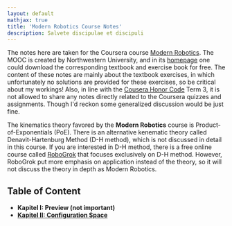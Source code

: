```yaml
---
layout: default
mathjax: true
title: 'Modern Robotics Course Notes'
description: Salvete discipulae et discipuli
---
```

The notes here are taken for the Coursera course [Modern Robotics](https://www.coursera.org/specializations/modernrobotics). The MOOC is created by Northwestern University, and in its [homepage](http://hades.mech.northwestern.edu/index.php/Modern_Robotics) one could download the corresponding textbook and exercise book for free. The content of these notes are mainly about the textbook exercises, in which unfortunately no solutions are provided for these exercises, so be critical about my workings! Also, in line with the [Cousera Honor Code](https://learner.coursera.help/hc/en-us/articles/209818863-Coursera-Honor-Code) Term 3, it is not allowed to share any notes directly related to the Coursera quizzes and assignments. Though I'd reckon some generalized discussion would be just fine.

The kinematics theory favored by the **Modern Robotics**  course is Product-of-Exponentials (PoE). There is an alternative kenematic theory called Denavit-Hartenburg Method (D-H method), which is not discussed in detail in this course. If you are interested in D-H method, there is a free online course called [RoboGrok](http://robogrok.com/) that focuses exclusively on D-H method. However, RoboGrok put more emphasis on application instead of the theory, so it will not discuss the theory in depth as Modern Robotics.


## **Table of Content**

* **Kapitel I: Preview (not important)**
* [**Kapitel II: Configuration Space**](KapII.html)
